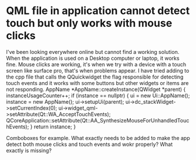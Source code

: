 
# QML file in application cannot detect touch but only works with mouse clicks

I've been looking everywhere online but cannot find a working solution. When the application is used on a Desktop computer or laptop, it works fine. Mouse clicks are working, it's when we try with a device with a touch screen like surface pro, that's when problems appear.
I have tried adding to the cpp file that calls the QQuickwidget the flag responsible for detecting touch events and it works with some buttons but other widgets or items are not responding.
    AppName *AppName::createInstance(QWidget *parent)
{
    instanceUsageCounter++;
    if (instance == nullptr)
    {
        ui = new Ui::AppName();
        instance = new AppName();
        ui->setupUi(parent);
        ui->dc_stackWidget->setCurrentIndex(0);
        ui->widget_qml->setAttribute(Qt::WA_AcceptTouchEvents);
        QCoreApplication::setAttribute(Qt::AA_SynthesizeMouseForUnhandledTouchEvents);
    }
    return instance;
}

Comboboxes for example.
What exactly needs to be added to make the app detect both mouse clicks and touch events and wokr properly? What exactly is missing?

        
